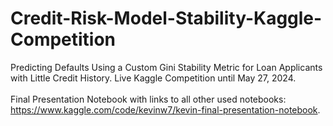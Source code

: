 # Credit-Risk-Model-Stability-Kaggle-Competition
Predicting Defaults Using a Custom Gini Stability Metric for Loan Applicants with Little Credit History. Live Kaggle Competition until May 27, 2024. <br /> <br />
Final Presentation Notebook with links to all other used notebooks: https://www.kaggle.com/code/kevinw7/kevin-final-presentation-notebook. 
